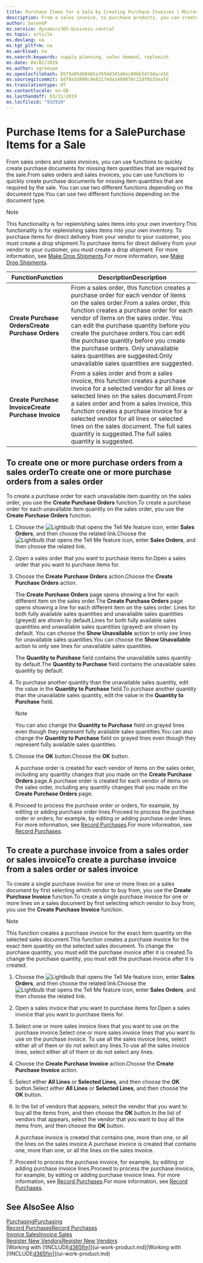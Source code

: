 ```yaml
---
title: Purchase Items for a Sale by Creating Purchase Invoices | Microsoft Docs
description: From a sales invoice, to purchase products, you can create a purchase invoice for a vendor or supplier.
author: SorenGP
ms.service: dynamics365-business-central
ms.topic: article
ms.devlang: na
ms.tgt_pltfrm: na
ms.workload: na
ms.search.keywords: supply planning, sales demand, replenish
ms.date: 04/01/2019
ms.author: sgroespe
ms.openlocfilehash: 8579a05d60465a769dd34548ec00bb547d4ace5b
ms.sourcegitcommit: bd78a5d990c9e83174da1409076c22df8b35eafd
ms.translationtype: HT
ms.contentlocale: en-GB
ms.lasthandoff: 03/31/2019
ms.locfileid: "932910"
---
```

# <a name="purchase-items-for-a-sale"></a><span data-ttu-id="c224a-103">Purchase Items for a Sale</span><span class="sxs-lookup"><span data-stu-id="c224a-103">Purchase Items for a Sale</span></span>
<span data-ttu-id="c224a-104">From sales orders and sales invoices, you can use functions to quickly create purchase documents for missing item quantities that are required by the sale.</span><span class="sxs-lookup"><span data-stu-id="c224a-104">From sales orders and sales invoices, you can use functions to quickly create purchase documents for missing item quantities that are required by the sale.</span></span> <span data-ttu-id="c224a-105">You can use two different functions depending on the document type.</span><span class="sxs-lookup"><span data-stu-id="c224a-105">You can use two different functions depending on the document type.</span></span>

> [!Note]
> <span data-ttu-id="c224a-106">This functionality is for replenishing sales items into your own inventory.</span><span class="sxs-lookup"><span data-stu-id="c224a-106">This functionality is for replenishing sales items into your own inventory.</span></span> <span data-ttu-id="c224a-107">To purchase items for direct delivery from your vendor to your customer, you must create a drop shipment.</span><span class="sxs-lookup"><span data-stu-id="c224a-107">To purchase items for direct delivery from your vendor to your customer, you must create a drop shipment.</span></span> <span data-ttu-id="c224a-108">For more information, see [Make Drop Shipments](sales-how-drop-shipment.md).</span><span class="sxs-lookup"><span data-stu-id="c224a-108">For more information, see [Make Drop Shipments](sales-how-drop-shipment.md).</span></span>   

|<span data-ttu-id="c224a-109">Function</span><span class="sxs-lookup"><span data-stu-id="c224a-109">Function</span></span>|<span data-ttu-id="c224a-110">Description</span><span class="sxs-lookup"><span data-stu-id="c224a-110">Description</span></span>|
|--------|-----------|
|<span data-ttu-id="c224a-111">**Create Purchase Orders**</span><span class="sxs-lookup"><span data-stu-id="c224a-111">**Create Purchase Orders**</span></span>|<span data-ttu-id="c224a-112">From a sales order, this function creates a purchase order for each vendor of items on the sales order.</span><span class="sxs-lookup"><span data-stu-id="c224a-112">From a sales order, this function creates a purchase order for each vendor of items on the sales order.</span></span> <span data-ttu-id="c224a-113">You can edit the purchase quantity before you create the purchase orders.</span><span class="sxs-lookup"><span data-stu-id="c224a-113">You can edit the purchase quantity before you create the purchase orders.</span></span> <span data-ttu-id="c224a-114">Only unavailable sales quantities are suggested.</span><span class="sxs-lookup"><span data-stu-id="c224a-114">Only unavailable sales quantities are suggested.</span></span>
|<span data-ttu-id="c224a-115">**Create Purchase Invoice**</span><span class="sxs-lookup"><span data-stu-id="c224a-115">**Create Purchase Invoice**</span></span>|<span data-ttu-id="c224a-116">From a sales order and from a sales invoice, this function creates a purchase invoice for a selected vendor for all lines or selected lines on the sales document.</span><span class="sxs-lookup"><span data-stu-id="c224a-116">From a sales order and from a sales invoice, this function creates a purchase invoice for a selected vendor for all lines or selected lines on the sales document.</span></span> <span data-ttu-id="c224a-117">The full sales quantity is suggested.</span><span class="sxs-lookup"><span data-stu-id="c224a-117">The full sales quantity is suggested.</span></span>|

## <a name="to-create-one-or-more-purchase-orders-from-a-sales-order"></a><span data-ttu-id="c224a-118">To create one or more purchase orders from a sales order</span><span class="sxs-lookup"><span data-stu-id="c224a-118">To create one or more purchase orders from a sales order</span></span>
<span data-ttu-id="c224a-119">To create a purchase order for each unavailable item quantity on the sales order, you use the **Create Purchase Orders** function.</span><span class="sxs-lookup"><span data-stu-id="c224a-119">To create a purchase order for each unavailable item quantity on the sales order, you use the **Create Purchase Orders** function.</span></span>

1. <span data-ttu-id="c224a-120">Choose the ![Lightbulb that opens the Tell Me feature](media/ui-search/search_small.png "Tell me what you want to do") icon, enter **Sales Orders**, and then choose the related link.</span><span class="sxs-lookup"><span data-stu-id="c224a-120">Choose the ![Lightbulb that opens the Tell Me feature](media/ui-search/search_small.png "Tell me what you want to do") icon, enter **Sales Orders**, and then choose the related link.</span></span>
2. <span data-ttu-id="c224a-121">Open a sales order that you want to purchase items for.</span><span class="sxs-lookup"><span data-stu-id="c224a-121">Open a sales order that you want to purchase items for.</span></span>
3. <span data-ttu-id="c224a-122">Choose the **Create Purchase Orders** action.</span><span class="sxs-lookup"><span data-stu-id="c224a-122">Choose the **Create Purchase Orders** action.</span></span>

    <span data-ttu-id="c224a-123">The **Create Purchase Orders** page opens showing a line for each different item on the sales order.</span><span class="sxs-lookup"><span data-stu-id="c224a-123">The **Create Purchase Orders** page opens showing a line for each different item on the sales order.</span></span> <span data-ttu-id="c224a-124">Lines for both fully available sales quantities and unavailable sales quantities (greyed) are shown by default.</span><span class="sxs-lookup"><span data-stu-id="c224a-124">Lines for both fully available sales quantities and unavailable sales quantities (grayed) are shown by default.</span></span> <span data-ttu-id="c224a-125">You can choose the **Show Unavailable** action to only see lines for unavailable sales quantities.</span><span class="sxs-lookup"><span data-stu-id="c224a-125">You can choose the **Show Unavailable** action to only see lines for unavailable sales quantities.</span></span>

    <span data-ttu-id="c224a-126">The **Quantity to Purchase** field contains the unavailable sales quantity by default.</span><span class="sxs-lookup"><span data-stu-id="c224a-126">The **Quantity to Purchase** field contains the unavailable sales quantity by default.</span></span>
4. <span data-ttu-id="c224a-127">To purchase another quantity than the unavailable sales quantity, edit the value in the **Quantity to Purchase** field.</span><span class="sxs-lookup"><span data-stu-id="c224a-127">To purchase another quantity than the unavailable sales quantity, edit the value in the **Quantity to Purchase** field.</span></span>

    > [!NOTE]  
    >   <span data-ttu-id="c224a-128">You can also change the **Quantity to Purchase** field on grayed lines even though they represent fully available sales quantities.</span><span class="sxs-lookup"><span data-stu-id="c224a-128">You can also change the **Quantity to Purchase** field on grayed lines even though they represent fully available sales quantities.</span></span>
5. <span data-ttu-id="c224a-129">Choose the **OK** button.</span><span class="sxs-lookup"><span data-stu-id="c224a-129">Choose the **OK** button.</span></span>

    <span data-ttu-id="c224a-130">A purchase order is created for each vendor of items on the sales order, including any quantity changes that you made on the **Create Purchase Orders** page.</span><span class="sxs-lookup"><span data-stu-id="c224a-130">A purchase order is created for each vendor of items on the sales order, including any quantity changes that you made on the **Create Purchase Orders** page.</span></span>
7. <span data-ttu-id="c224a-131">Proceed to process the purchase order or orders, for example, by editing or adding purchase order lines.</span><span class="sxs-lookup"><span data-stu-id="c224a-131">Proceed to process the purchase order or orders, for example, by editing or adding purchase order lines.</span></span> <span data-ttu-id="c224a-132">For more information, see [Record Purchases](purchasing-how-record-purchases.md).</span><span class="sxs-lookup"><span data-stu-id="c224a-132">For more information, see [Record Purchases](purchasing-how-record-purchases.md).</span></span>


## <a name="to-create-a-purchase-invoice-from-a-sales-order-or-sales-invoice"></a><span data-ttu-id="c224a-133">To create a purchase invoice from a sales order or sales invoice</span><span class="sxs-lookup"><span data-stu-id="c224a-133">To create a purchase invoice from a sales order or sales invoice</span></span>
<span data-ttu-id="c224a-134">To create a single purchase invoice for one or more lines on a sales document by first selecting which vendor to buy from, you use the **Create Purchase Invoice** function.</span><span class="sxs-lookup"><span data-stu-id="c224a-134">To create a single purchase invoice for one or more lines on a sales document by first selecting which vendor to buy from, you use the **Create Purchase Invoice** function.</span></span>

> [!NOTE]  
>   <span data-ttu-id="c224a-135">This function creates a purchase invoice for the exact item quantity on the selected sales document.</span><span class="sxs-lookup"><span data-stu-id="c224a-135">This function creates a purchase invoice for the exact item quantity on the selected sales document.</span></span> <span data-ttu-id="c224a-136">To change the purchase quantity, you must edit the purchase invoice after it is created.</span><span class="sxs-lookup"><span data-stu-id="c224a-136">To change the purchase quantity, you must edit the purchase invoice after it is created.</span></span>  

1. <span data-ttu-id="c224a-137">Choose the ![Lightbulb that opens the Tell Me feature](media/ui-search/search_small.png "Tell me what you want to do") icon, enter **Sales Orders**, and then choose the related link.</span><span class="sxs-lookup"><span data-stu-id="c224a-137">Choose the ![Lightbulb that opens the Tell Me feature](media/ui-search/search_small.png "Tell me what you want to do") icon, enter **Sales Orders**, and then choose the related link.</span></span>
2. <span data-ttu-id="c224a-138">Open a sales invoice that you want to purchase items for.</span><span class="sxs-lookup"><span data-stu-id="c224a-138">Open a sales invoice that you want to purchase items for.</span></span>
3. <span data-ttu-id="c224a-139">Select one or more sales invoice lines that you want to use on the purchase invoice.</span><span class="sxs-lookup"><span data-stu-id="c224a-139">Select one or more sales invoice lines that you want to use on the purchase invoice.</span></span> <span data-ttu-id="c224a-140">To use all the sales invoice lines, select either all of them or do not select any lines.</span><span class="sxs-lookup"><span data-stu-id="c224a-140">To use all the sales invoice lines, select either all of them or do not select any lines.</span></span>
4. <span data-ttu-id="c224a-141">Choose the **Create Purchase Invoice** action.</span><span class="sxs-lookup"><span data-stu-id="c224a-141">Choose the **Create Purchase Invoice** action.</span></span>
5. <span data-ttu-id="c224a-142">Select either **All Lines** or **Selected Lines**, and then choose the **OK** button.</span><span class="sxs-lookup"><span data-stu-id="c224a-142">Select either **All Lines** or **Selected Lines**, and then choose the **OK** button.</span></span>  
6. <span data-ttu-id="c224a-143">In the list of vendors that appears, select the vendor that you want to buy all the items from, and then choose the **OK** button.</span><span class="sxs-lookup"><span data-stu-id="c224a-143">In the list of vendors that appears, select the vendor that you want to buy all the items from, and then choose the **OK** button.</span></span>

    <span data-ttu-id="c224a-144">A purchase invoice is created that contains one, more than one, or all the lines on the sales invoice.</span><span class="sxs-lookup"><span data-stu-id="c224a-144">A purchase invoice is created that contains one, more than one, or all the lines on the sales invoice.</span></span>
7. <span data-ttu-id="c224a-145">Proceed to process the purchase invoice, for example, by editing or adding purchase invoice lines.</span><span class="sxs-lookup"><span data-stu-id="c224a-145">Proceed to process the purchase invoice, for example, by editing or adding purchase invoice lines.</span></span> <span data-ttu-id="c224a-146">For more information, see [Record Purchases](purchasing-how-record-purchases.md).</span><span class="sxs-lookup"><span data-stu-id="c224a-146">For more information, see [Record Purchases](purchasing-how-record-purchases.md).</span></span>

## <a name="see-also"></a><span data-ttu-id="c224a-147">See Also</span><span class="sxs-lookup"><span data-stu-id="c224a-147">See Also</span></span>
[<span data-ttu-id="c224a-148">Purchasing</span><span class="sxs-lookup"><span data-stu-id="c224a-148">Purchasing</span></span>](purchasing-manage-purchasing.md)  
[<span data-ttu-id="c224a-149">Record Purchases</span><span class="sxs-lookup"><span data-stu-id="c224a-149">Record Purchases</span></span>](purchasing-how-record-purchases.md)  
[<span data-ttu-id="c224a-150">Invoice Sales</span><span class="sxs-lookup"><span data-stu-id="c224a-150">Invoice Sales</span></span>](sales-how-invoice-sales.md)  
[<span data-ttu-id="c224a-151">Register New Vendors</span><span class="sxs-lookup"><span data-stu-id="c224a-151">Register New Vendors</span></span>](purchasing-how-register-new-vendors.md)  
<span data-ttu-id="c224a-152">[Working with [!INCLUDE[d365fin](includes/d365fin_md.md)]](ui-work-product.md)</span><span class="sxs-lookup"><span data-stu-id="c224a-152">[Working with [!INCLUDE[d365fin](includes/d365fin_md.md)]](ui-work-product.md)</span></span>
